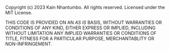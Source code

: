 Copyright (c) 2023 Kain Nhantumbo. All rights reserved.
Licensed under the MIT License.

THIS CODE IS PROVIDED ON AN _AS IS_ BASIS, WITHOUT WARRANTIES OR CONDITIONS OF ANY
KIND, EITHER EXPRESS OR IMPLIED, INCLUDING WITHOUT LIMITATION ANY IMPLIED
WARRANTIES OR CONDITIONS OF TITLE, FITNESS FOR A PARTICULAR PURPOSE,
MERCHANTABLITY OR NON-INFRINGEMENT.

